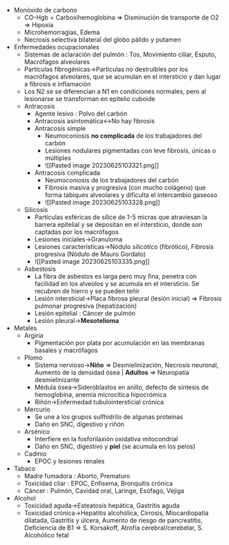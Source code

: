 - Monóxido de carbono
    - CO-Hgb = Carboxihemoglobina ⇒ Disminución de transporte de O2 ⇒ Hipoxia
    - Microhemorragias, Edema
    - Necrosis selectiva bilateral del globo pálido y putamen
- Enfermedades ocupacionales
    - Sistemas de aclaración del pulmón : Tos, Movimiento ciliar, Esputo, Macrófagos alveolares
    - Partículas fibrogénicas→Partículas no destruibles por los macrófagos alveolares, que se acumulan en el intersticio y dan lugar a fibrosis e inflamación
    - Los N2 se se diferencian a N1 en condiciones normales, pero al lesionarse se transforman en epitelio cuboide
    - Antracosis
        - Agente lesivo : Polvo del carbón
        - Antracosis asintomática↔No hay fibrosis
        - Antracosis simple
            - Neumoconiosis **no complicada** de los trabajadores del carbón
            - Lesiones nodulares pigmentadas con leve fibrosis, únicas o múltiples
            - ![[Pasted image 20230625103321.png]]
        - Antracosis complicada
            - Neumoconiosis de los trabajadores del carbón
            - Fibrosis masiva y progresiva (con mucho colágeno) que forma tabiques alveolares y dificulta el intercambio gaseoso
            - ![[Pasted image 20230625103328.png]]
    - Silicosis
        - Partículas esféricas de sílice de 1-5 micras que atraviesan la barrera epitelial y se depositan en el intersticio, donde son captadas por los macrófagos
        - Lesiones iniciales→Granuloma
        - Lesiones características→Nódulo silicótico (fibrótico), Fibrosis progresiva (Nódulo de Mauro Gordato)
        - ![[Pasted image 20230625103335.png]]
    - Asbestosis
        - La fibra de asbestos es larga pero muy fina, penetra con facilidad en los alveolos y se acumula en el intersticio. Se recubren de hierro y se pueden teñir
        - Lesión intersticial→Placa fibrosa pleural (lesión inicial) ⇒ Fibrosis pulmonar progresiva (hepatización)
        - Lesión epitelial : Cáncer de pulmón
        - Lesión pleural→**Mesotelioma**
- Metales
    - Argiria
        - Pigmentación por plata por acumulación en las membranas basales y macrófagos
    - Plomo
        - Sistema nervioso→**Niño** ⇒ Desmielinización, Necrosis neuronal, Aumento de la densidad ósea | **Adultos** ⇒ Neuropatía desmielinizante
        - Médula ósea→Sideroblastos en anillo, defecto de síntesis de hemoglobina, anemia microcítica hipocrómica
        - Riñón→Enfermedad tubulointersticial crónica
    - Mercurio
        - Se une a los grupos sulfhidrilo de algunas proteínas
        - Daño en SNC, digestivo y riñón
    - Arsénico
        - Interfiere en la fosforilaxión oxidativa mitocondrial
        - Daño en SNC, digestivo y **piel** (se acumula en los pelos)
    - Cadmio
        - EPOC y lesiones renales
- Tabaco
    - Madre fumadora : Aborto, Prematuro
    - Toxicidad cliar : EPOC, Enfisema, Bronquitis crónica
    - Cáncer : Pulmón, Cavidad oral, Laringe, Esófago, Vejiga
- Alcohol
    - Toxicidad aguda→Esteatosis hepática, Gastritis aguda
    - Toxicidad crónica→Hepatitis alcohólica, Cirrosis, Miocardiopatía dilatada, Gastritis y úlcera, Aumento de riesgo de pancreatitis, Deficiencia de B1 ⇒ S. Korsakoff, Atrofia cerebral/cerebelar, S. Alcohólico fetal
